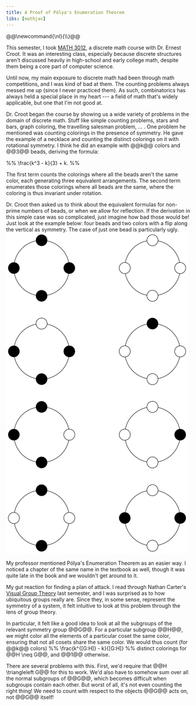 ```yaml
---
title: A Proof of Pólya's Enumeration Theorem
libs: [mathjax]
---
```


<div class="mathjaxDeclarations">
    @@\newcommand{\nl}{\\}@@
</div>

This semester, I took [MATH 3012](http://math.gatech.edu/courses/math/3012), a
discrete math course with Dr. Ernest Croot. It was an interesting class,
especially because discrete structures aren't discussed heavily in high-school
and early college math, despite them being a core part of computer science.

Until now, my main exposure to discrete math had been through math competitions,
and I was kind of bad at them. The counting problems always messed me up (since
I never practiced them). As such, combinatorics has always held a special place
in my heart --- a field of math that's widely applicable, but one that I'm not
good at.

Dr. Croot began the course by showing us a wide variety of problems in the
domain of discrete math. Stuff like simple counting problems, stars and bars,
graph coloring, the travelling salesman problem,&nbsp;&hellip;&nbsp;. One
problem he mentioned was counting colorings in the presence of symmetry. He gave
the example of a necklace and counting the distinct colorings on it with
rotational symmetry. I think he did an example with @@k@@ colors and @@3@@
beads, deriving the formula:

%% \frac{k^3 - k}{3} + k. %%

The first term counts the colorings where all the beads aren't the same color,
each generating three equivalent arrangements. The second term enumerates those
colorings where all beads are the same, where the coloring is thus invariant
under rotation.

Dr. Croot then asked us to think about the equivalent formulas for non-prime
numbers of beads, or when we allow for reflection. If the derivation in this
simple case was so complicated, just imagine how bad those would be! Just look
at the example below: four beads and two colors with a flip along the vertical
as symmetry. The case of just one bead is particularly ugly.
![The case of four beads and two colors under reflection](/assets/2020/12/13/colorings_reflection.svg)

My professor mentioned Pólya's Enumeration Theorem as an easier way. I noticed a
chapter of the same name in the textbook as well, though it was quite late in
the book and we wouldn't get around to it.

My gut reaction for finding a plan of attack. I read through Nathan Carter's
[Visual Group Theory](http://books.google.com?id=F_H3DwAAQBAJ) last semester,
and I was surprised as to how ubiquitous groups really are. Since they, in some
sense, represent the symmetry of a system, it felt intuitive to look at this
problem through the lens of group theory.

In particular, it felt like a good idea to look at all the subgroups of the
relevant symmetry group @@G@@. For a particular subgroup @@H@@, we might color
all the elements of a particular coset the same color, ensuring that not all
cosets share the same color. We would thus count (for @@k@@ colors)
%% \frac{k^{[G:H]} - k}{[G:H]} %%
distinct colorings for @@H \neq G@@, and @@1@@ otherwise.

There are several problems with this. First, we'd require that @@H \triangleleft
G@@ for this to work. We'd also have to somehow sum over all the normal
subgroups of @@G@@, which becomes difficult when subgroups contain each other.
But worst of all, it's not even counting the right thing! We need to count with
respect to the objects @@G@@ acts on, not @@G@@ itself!
